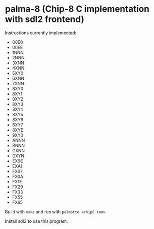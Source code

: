 # palma-8 (Chip-8 C implementation with sdl2 frontend)


Instructions currently implemented:
- 00E0
- 00EE
- 1NNN
- 2NNN
- 3XNN
- 4XNN
- 5XY0
- 6XNN
- 7XNN
- 8XY0
- 8XY1
- 8XY2
- 8XY3
- 8XY4
- 8XY5
- 8XY6
- 8XY7
- 8XYE
- 9XY0
- ANNN
- BNNN
- CXNN
- DXYN
- EX9E
- EXA1
- FX07
- FX0A
- FX1E
- FX29
- FX33
- FX55
- FX65

Build with `make` and run with `palmotto <chip8 rom>`

Install sdl2 to use this program.
